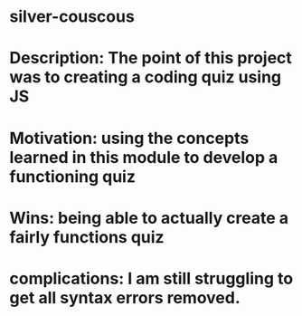 # silver-couscous
# Description:  The point of this project was to creating a coding quiz using JS
# Motivation: using the concepts learned in this module to develop a functioning quiz
# Wins: being able to actually create a fairly functions quiz
# complications: I am still struggling to get all syntax errors removed. 